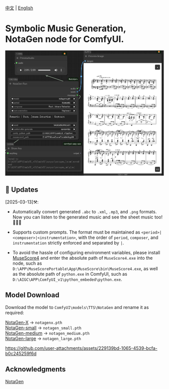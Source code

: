 [中文](README.md) | [English](README-en.md)

# Symbolic Music Generation, NotaGen node for ComfyUI.

![image](https://github.com/billwuhao/ComfyUI_NotaGen/blob/master/images/2025-03-10_06-24-03.png)


## 📣 Updates

[2025-03-13]⚒️:

- Automatically convert generated `.abc` to `.xml`, `.mp3`, and `.png` formats.  Now you can listen to the generated music and see the sheet music too! 🎵🎵🎵

- Supports custom prompts. The format must be maintained as `<period>|<composer>|<instrumentation>`, with the order of `period`, `composer`, and `instrumentation` strictly enforced and separated by `|`.

- To avoid the hassle of configuring environment variables, please install [MuseScore4](https://musescore.org/en/download) and enter the absolute path of `MuseScore4.exe` into the node, such as `D:\APP\MuseScorePortable\App\MuseScore\bin\MuseScore4.exe`, as well as the absolute path of `python.exe` in ComfyUI, such as `D:\AIGC\APP\ComfyUI_v1\python_embeded\python.exe`.

## Model Download

Download the model to `ComfyUI\models\TTS\NotaGen` and rename it as required:

[NotaGen-X](https://huggingface.co/ElectricAlexis/NotaGen/blob/main/weights_notagenx_p_size_16_p_length_1024_p_layers_20_h_size_1280.pth) → `notagenx.pth`  
[NotaGen-small](https://huggingface.co/ElectricAlexis/NotaGen/blob/main/weights_notagen_pretrain_p_size_16_p_length_2048_p_layers_12_c_layers_3_h_size_768_lr_0.0002_batch_8.pth) → `notagen_small.pth`   
[NotaGen-medium](https://huggingface.co/ElectricAlexis/NotaGen/blob/main/weights_notagen_pretrain_p_size_16_p_length_2048_p_layers_16_c_layers_3_h_size_1024_lr_0.0001_batch_4.pth) → `notagen_medium.pth`  
[NotaGen-large](https://huggingface.co/ElectricAlexis/NotaGen/blob/main/weights_notagen_pretrain_p_size_16_p_length_1024_p_layers_20_c_layers_6_h_size_1280_lr_0.0001_batch_4.pth) → `notagen_large.pth`  


https://github.com/user-attachments/assets/229139bd-1065-4539-bcfa-b0c245259f6d


## Acknowledgments

[NotaGen](https://github.com/ElectricAlexis/NotaGen)